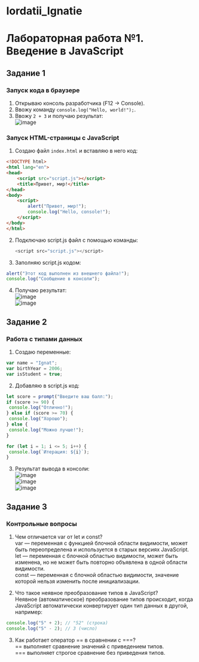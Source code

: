 # Iordatii_Ignatie
# Лабораторная работа №1. Введение в JavaScript

## Задание 1  
### Запуск кода в браузере  
1. Открываю консоль разработчика (F12 → Console).  
2. Ввожу команду `console.log("Hello, world!");`.  
3. Ввожу `2 + 3` и получаю результат:  
![image](https://github.com/user-attachments/assets/131fc885-b6f8-4cad-b25b-014aabab033b)  

### Запуск HTML-страницы с JavaScript  
1. Создаю файл `index.html` и вставляю в него код:  

```html
<!DOCTYPE html>
<html lang="en">
<head>
    <script src="script.js"></script>
    <title>Привет, мир!</title>
</head>
<body>
    <script>
        alert("Привет, мир!");
        console.log("Hello, console!");
    </script>
</body>
</html>
```

2. Подключаю script.js файл с помощью команды:  
   ```js
   <script src="script.js"></script>
   ```
4. Заполняю script.js кодом:  
```js
alert("Этот код выполнен из внешнего файла!");
console.log("Сообщение в консоли");
```
4. Получаю результат:  
![image](https://github.com/user-attachments/assets/b02a7d19-0722-4138-ac14-d68a276ea061)  
![image](https://github.com/user-attachments/assets/4e3ba729-1c98-4fec-bb96-68683079d5b6)  

## Задание 2  
### Работа с типами данных  
1. Создаю переменные:  
```js
var name = "Ignat";
var birthYear = 2006;
var isStudent = true;
```
2. Добавляю в script.js код:  
```js
let score = prompt("Введите ваш балл:");
if (score >= 90) {
 console.log("Отлично!");
} else if (score >= 70) {
 console.log("Хорошо");
} else {
 console.log("Можно лучше!");
}

for (let i = 1; i <= 5; i++) {
 console.log(`Итерация: ${i}`);
}
```
3. Результат вывода в консоли:  
![image](https://github.com/user-attachments/assets/8a9fcd3b-dd68-41af-a844-a991cdec2a98)  
![image](https://github.com/user-attachments/assets/f8a1ba37-6263-4034-aabe-a2ef2185db5f)  
![image](https://github.com/user-attachments/assets/11ab0897-59ab-4f6f-8cb4-2e7ed5a9791d)  

## Задание 3  
### Контрольные вопросы  
1. Чем отличается var от let и const?  
var — переменная с функцией блочной области видимости, может быть переопределена и используется в старых версиях JavaScript.  
let — переменная с блочной областью видимости, может быть изменена, но не может быть повторно объявлена в одной области видимости.  
const — переменная с блочной областью видимости, значение которой нельзя изменить после инициализации.  

2. Что такое неявное преобразование типов в JavaScript?  
Неявное (автоматическое) преобразование типов происходит, когда JavaScript автоматически конвертирует один тип данных в другой, например:  
```js
console.log("5" + 2); // "52" (строка)
console.log("5" - 2); // 3 (число)
```

3. Как работает оператор == в сравнении с ===?  
== выполняет сравнение значений с приведением типов.  
=== выполняет строгое сравнение без приведения типов.  
